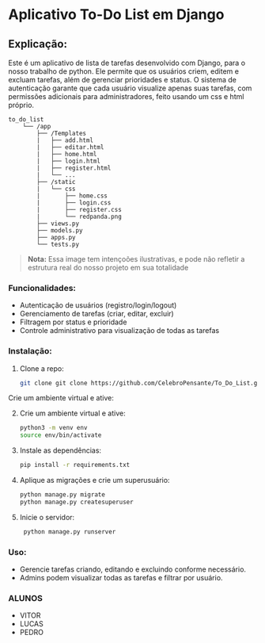 # Aplicativo To-Do List em Django

##  Explicação:

Este é um aplicativo de lista de tarefas desenvolvido com Django, para o nosso trabalho de python. Ele permite que os usuários criem, editem e excluam tarefas, além de gerenciar prioridades e status. O sistema de autenticação garante que cada usuário visualize apenas suas tarefas, com permissões adicionais para administradores, feito usando
um css e html próprio.
```
to_do_list
    └── /app
        ├── /Templates
        |   ├── add.html
        |   ├── editar.html
        |   ├── home.html
        |   ├── login.html
        |   ├── register.html
        |   └── ...
        ├── /static
        |   └── css
        |       ├── home.css
        |       ├── login.css
        |       ├── register.css
        |       └── redpanda.png
        ├── views.py
        ├── models.py
        ├── apps.py
        └── tests.py
```
> **Nota:** Essa image tem intençoões ilustrativas, e pode não refletir a estrutura real do nosso projeto em sua totalidade
### Funcionalidades: 

 - Autenticação de usuários (registro/login/logout)
 - Gerenciamento de tarefas (criar, editar, excluir)
 - Filtragem por status e prioridade
 - Controle administrativo para visualização de todas as tarefas

### Instalação:
1. Clone a repo:

    ```bash
    git clone git clone https://github.com/CelebroPensante/To_Do_List.git
    ```
Crie um ambiente virtual e ative:

2. Crie um ambiente virtual e ative:

    ```bash
    python3 -m venv env
    source env/bin/activate
    ```
3. Instale as dependências:

    ```bash
    pip install -r requirements.txt
    ```

4. Aplique as migrações e crie um superusuário:

   ```bash
   python manage.py migrate
   python manage.py createsuperuser
   ```
3. Inicie o servidor:

   ```bash
    python manage.py runserver
   ```

### Uso: 

- Gerencie tarefas criando, editando e excluindo conforme necessário.
- Admins podem visualizar todas as tarefas e filtrar por usuário.

### ALUNOS
- VITOR
- LUCAS
- PEDRO 
